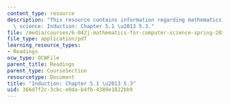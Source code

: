 ```yaml
---
content_type: resource
description: "This resource contains information regarding mathematics for computer\
  \ science: Induction: Chapter 5.1 \u2013 5.3."
file: /media/courses/6-042j-mathematics-for-computer-science-spring-2015/366d7f2c3cbce0dab4fb4389e1822bb9_MIT6_042JS15_Session8.pdf
file_type: application/pdf
learning_resource_types:
- Readings
ocw_type: OCWFile
parent_title: Readings
parent_type: CourseSection
resourcetype: Document
title: "Induction: Chapter 5.1 \u2013 5.3"
uid: 366d7f2c-3cbc-e0da-b4fb-4389e1822bb9
---
```

